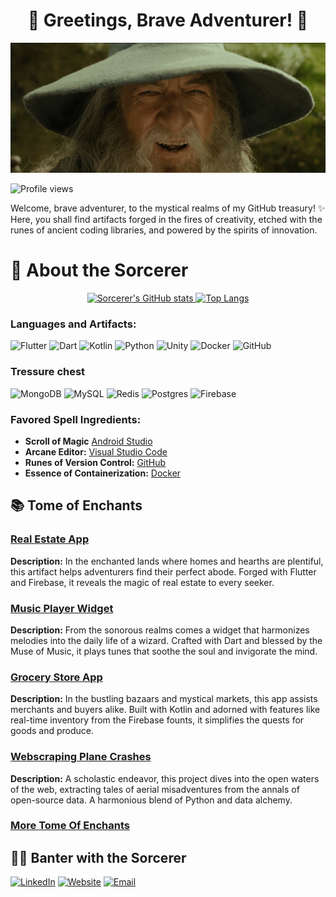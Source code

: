 <div align="center">

# 🧙 Greetings, Brave Adventurer! 🔮

![Profile Banner](/assets/gif_files/gendalf.gif)

</div>

 
![Profile views](https://visitor-badge.laobi.icu/badge?page_id=Villad-dev&left_color=black&right_color=purple&left_text=Profile%20Visitors)

Welcome, brave adventurer, to the mystical realms of my GitHub treasury! ✨ Here, you shall find artifacts forged in the fires of creativity, etched with the runes of ancient coding libraries, and powered by the spirits of innovation.

# 📜 About the Sorcerer


<div align="center">
  <a href="https://github.com/anuraghazra/github-readme-stats">
    <img src="https://github-readme-stats.vercel.app/api?username=Villad-dev&show_icons=true&theme=tokyonight" alt="Sorcerer's GitHub stats"
    width="400" height="150"/>
  </a>
  <a href="https://github.com/anuraghazra/github-readme-stats">
    <img src="https://github-readme-stats.vercel.app/api/top-langs/?username=Villad-dev&layout=compact&theme=tokyonight" alt="Top Langs" height="150"/>
  </a>
</div>


### Languages and Artifacts:
![Flutter](https://img.shields.io/badge/-Flutter-19bdfd?style=for-the-badge&logo=flutter)
![Dart](https://img.shields.io/badge/-Dart-04599c?style=for-the-badge&logo=dart)
![Kotlin](https://img.shields.io/badge/-Kotlin-f88909?style=for-the-badge&logo=kotlin)
![Python](https://img.shields.io/badge/-Python-FFD700?style=for-the-badge&logo=python)
![Unity](https://img.shields.io/badge/-Unity-35383b?style=for-the-badge&logo=unity)
![Docker](https://img.shields.io/badge/-Docker-FFFFFF?style=for-the-badge&logo=docker)
![GitHub](https://img.shields.io/badge/-GitHub-17171f?style=for-the-badge&logo=github)

### Tressure chest 
![MongoDB](https://img.shields.io/badge/-MongoDB-06232e?style=for-the-badge&logo=mongodb)
![MySQL](https://img.shields.io/badge/-MySQL-e59208?style=for-the-badge&logo=mysql)
![Redis](https://img.shields.io/badge/-Redis-a11d27?style=for-the-badge&logo=redis)
![Postgres](https://img.shields.io/badge/-Postgres-FFFFFF?style=for-the-badge&logo=postgresql)
![Firebase](https://img.shields.io/badge/-Firebase-ff9408?style=for-the-badge&logo=firebase)

### Favored Spell Ingredients:
- **Scroll of Magic** [Android Studio](https://developer.android.com/studio) 
- **Arcane Editor:** [Visual Studio Code](https://code.visualstudio.com/)
- **Runes of Version Control:** [GitHub](https://github.com)
- **Essence of Containerization:** [Docker](https://www.docker.com/)

## 📚 Tome of Enchants

### [Real Estate App](https://github.com/Villad-dev/wherehome)
**Description:** In the enchanted lands where homes and hearths are plentiful, this artifact helps adventurers find their perfect abode. Forged with Flutter and Firebase, it reveals the magic of real estate to every seeker.

### [Music Player Widget](https://github.com/Villad-dev/widget-media-player)
**Description:** From the sonorous realms comes a widget that harmonizes melodies into the daily life of a wizard. Crafted with Dart and blessed by the Muse of Music, it plays tunes that soothe the soul and invigorate the mind.

### [Grocery Store App](https://github.com/Villad-dev/GroceryStore)
**Description:** In the bustling bazaars and mystical markets, this app assists merchants and buyers alike. Built with Kotlin and adorned with features like real-time inventory from the Firebase founts, it simplifies the quests for goods and produce.

### [Webscraping Plane Crashes](https://github.com/Villad-dev/WebScraping)
**Description:** A scholastic endeavor, this project dives into the open waters of the web, extracting tales of aerial misadventures from the annals of open-source data. A harmonious blend of Python and data alchemy.

### [More Tome Of Enchants](https://github.com/Villad-dev?tab=repositories)

## 🧙‍♂️ Banter with the Sorcerer

[![LinkedIn](https://img.shields.io/badge/-LinkedIn-0a66c2?style=for-the-badge&logo=linkedin)](https://www.linkedin.com/in/your-linkedin)
[![Website](https://img.shields.io/badge/-Website-FFFFFF?style=for-the-badge&logo=google-chrome)](https://notavailable.dev)
[![Email](https://img.shields.io/badge/-Email-FFFFFF?style=for-the-badge&logo=gmail)](mailto:vladicicre@gmail.com)
